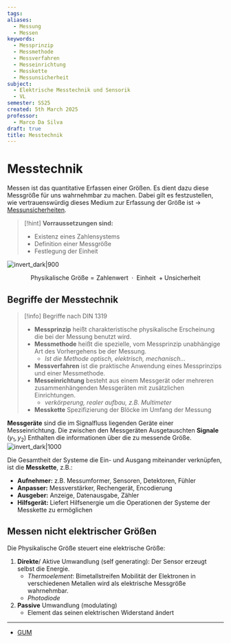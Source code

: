 ```yaml
---
tags: 
aliases:
  - Messung
  - Messen
keywords:
  - Messprinzip
  - Messmethode
  - Messverfahren
  - Messeinrichtung
  - Messkette
  - Messunsicherheit
subject:
  - Elektrische Messtechnik und Sensorik
  - VL
semester: SS25
created: 5th March 2025
professor:
  - Marco Da Silva
draft: true
title: Messtechnik
---
```

 

# Messtechnik

Messen ist das quantitative Erfassen einer Größen. Es dient dazu diese Messgröße für uns wahrnehmbar zu machen. Dabei gilt es festzustellen, wie vertrauenswürdig dieses Medium zur Erfassung der Größe ist -> [Messunsicherheiten](GUM.md). 

> [!hint] **Vorraussetzungen sind:**
> - Existenz eines Zahlensystems
> - Definition einer Messgröße
> - Festlegung der Einheit

![invert_dark|900](assets/mestechnik.png)

$$
\text{Physikalische Größe} = \text{Zahlenwert } \cdot \text{ Einheit } + \text{Unsicherheit}
$$

## Begriffe der Messtechnik

> [!info] Begriffe nach DIN 1319
> - **Messprinzip** heißt charakteristische physikalische Erscheinung die bei der Messung benutzt wird. 
> - **Messmethode** heißt die spezielle, vom Messprinzip unabhängige Art des Vorhergehens be der Messung.
>     - *Ist die Methode optisch, elektrisch, mechanisch...*
> - **Messverfahren** ist die praktische Anwendung eines Messprinzips und einer Messmethode.
> - **Messeinrichtung** besteht aus einem Messgerät oder mehreren zusammenhängenden Messgeräten mit zusätzlichen Einrichtungen.
>     - *verkörperung, realer aufbau, z.B. Multimeter*
> - **Messkette** Spezifizierung der Blöcke im Umfang der Messung
> 

**Messgeräte** sind die im Signalfluss liegenden Geräte einer Messeinrichtung. Die zwischen den Messgeräten Ausgetauschten **Signale** ($y_{1}, y_{2}$) Enthalten die informationen über die zu messende Größe.
![invert_dark|1000](assets/Messkette.png)


Die Gesamtheit der Systeme die Ein- und Ausgang miteinander verknüpfen, ist die **Messkette**, z.B.:

- **Aufnehmer:** z.B. Messumformer, Sensoren, Detektoren, Fühler
- **Anpasser:** Messverstärker, Rechengerät, Encodierung
- **Ausgeber:** Anzeige, Datenausgabe, Zähler
- **Hilfsgerät:** Liefert Hilfsenergie um die Operationen der Systeme der Messkette zu ermöglichen

## Messen nicht elektrischer Größen

Die Physikalische Größe steuert eine elektrische Größe: 

1. **Direkte**/ Aktive Umwandlung (self generating): Der Sensor erzeugt selbst die Energie.
    - *Thermoelement*: Bimetallstreifen Mobilität der Elektronen in verschiedenen Metallen wird als elektrische Messgröße wahrnehmbar.
    - *Photodiode*
2. **Passive** Umwandlung (modulating)
    - Element das seinen elektrischen Widerstand ändert

---

- [GUM](GUM.md)
